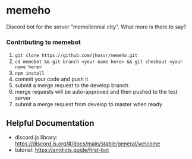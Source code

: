 # memeho

Discord bot for the server "memellennial city". What more is there to say?

### Contributing to memebot
1. `git clone https://github.com/jhosvr/memeho.git`
2. `cd memebot && git branch <your name here> && git checkout <your name here>`
3. `npm install`
4. commit your code and push it
5. submit a merge request to the develop branch
6. merge requests will be auto-approved and then pushed to the test server
7. submit a merge request from develop to master when ready

## Helpful Documentation
* discord.js library: https://discord.js.org/#/docs/main/stable/general/welcome
* tutorial: https://anidiots.guide/first-bot
